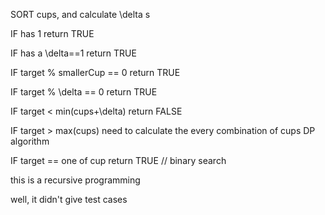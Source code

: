 SORT cups, and calculate \delta s

IF has 1 return TRUE

IF has a \delta==1 return TRUE

IF target % smallerCup == 0 return TRUE

IF target % \delta == 0 return TRUE

IF target < min(cups+\delta) return FALSE

IF target > max(cups) need to calculate the every combination of cups
DP algorithm

IF target == one of cup return TRUE // binary search

this is a recursive programming

well, it didn't give test cases
